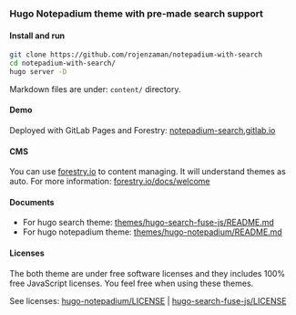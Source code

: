 ### Hugo Notepadium theme with pre-made search support

#### Install and run

```bash
git clone https://github.com/rojenzaman/notepadium-with-search
cd notepadium-with-search/
hugo server -D
```


Markdown files are under: `content/` directory.


#### Demo

Deployed with GitLab Pages and Forestry: [notepadium-search.gitlab.io](https://notepadium-search.gitlab.io/)



#### CMS

You can use [forestry.io](https://forestry.io) to content managing. It will understand themes as auto. For more information: [forestry.io/docs/welcome](https://forestry.io/docs/welcome/)

#### Documents
 
 - For hugo search theme: [themes/hugo-search-fuse-js/README.md](themes/hugo-search-fuse-js/README.md)
 - For hugo notepadium theme: [themes/hugo-notepadium/README.md](themes/hugo-notepadium/README.md)

#### Licenses

The both theme are under free software licenses and they includes 100% free JavaScript licenses. You feel free when using these themes.

See licenses: [hugo-notepadium/LICENSE](hugo-notepadium/LICENSE) | [hugo-search-fuse-js/LICENSE](hugo-search-fuse-js/LICENSE)